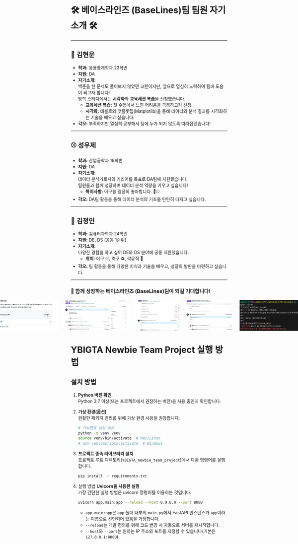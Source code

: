 # 🛠️ 베이스라인즈 (BaseLines)팀 팀원 자기소개 🛠️

---

## 🐍 김현운  
- **학과:** 응용통계학과 23학번  
- **지원:** DA  
- **자기소개:**  
  백준을 한 문제도 풀어보지 않았던 코린이지만, 앞으로 열심히 노력하여 팀에 도움이 되고자 합니다!  
  방학 스터디에서는 **시각화**와 **교육세션 복습**을 신청했습니다.  
  - **교육세션 복습:** 첫 수업에서 느낀 어려움을 극복하고자 신청.  
  - **시각화:** 태블로와 맷플롯립(Matplotlib)을 통해 데이터와 분석 결과를 시각화하는 기술을 배우고 싶습니다.  
- **각오:** 부족하지만 열심히 공부해서 팀에 누가 되지 않도록 따라잡겠습니다!

---

## ⚾ 성우제  
- **학과:** 산업공학과 19학번  
- **지원:** DA  
- **자기소개:**  
  데이터 분석가로서의 커리어를 목표로 DA팀에 지원했습니다.  
  팀원들과 함께 성장하며 데이터 분석 역량을 키우고 싶습니다!  
  - **특이사항:** 야구를 굉장히 좋아합니다. 🧢⚾  
- **각오:** DA팀 활동을 통해 데이터 분석의 기초를 탄탄히 다지고 싶습니다.

---

## 🎸 김정인  
- **학과:** 컴퓨터과학과 24학번  
- **지원:** DE, DS (공동 1순위)  
- **자기소개:**  
  다양한 경험을 하고 싶어 DE와 DS 분야에 공동 지원했습니다.  
  - **취미:** 야구 ⚾, 축구 ⚽, 락뮤직 🎵  
- **각오:** 팀 활동을 통해 다양한 지식과 기술을 배우고, 성장의 발판을 마련하고 싶습니다.

---

### 🙌 함께 성장하는 베이스라인즈 (BaseLines)팀이 되길 기대합니다!

<div style="display: flex; justify-content: center; align-items: center; gap: 20px;">
    <img src="github/branch_protection.png" height="100px" width="200px">
    <img src="github/merged_jungin7612.png" height="100px" width="200px">
    <img src="github/merged_SungWoojae.png" height="100px" width="200px">
    <img src="github/merged_yonseistatking.png" height="100px" width="200px">
    <img src="github/push_rejected.png" height="100px" width="200px">
</div>

# YBIGTA Newbie Team Project 실행 방법


## 설치 방법
1. **Python 버전 확인**  
   Python 3.7 이상(또는 프로젝트에서 권장하는 버전)을 사용 중인지 확인합니다.

2. **가상 환경(옵션)**  
   원활한 패키지 관리를 위해 가상 환경 사용을 권장합니다.
   ```bash
   # 가상환경 생성 예시
   python -m venv venv
   source venv/bin/activate  # Mac/Linux
   # 또는 venv\Scripts\activate  # Windows

3. **프로젝트 종속 라이브러리 설치**  
   프로젝트 루트 디렉토리(`YBIGTA_newbie_team_project`)에서 다음 명령어를 실행합니다.
   ```bash
   pip install -r requirements.txt
   ```
4. 실행 방법
   **Uvicorn을 사용한 실행**  
   가장 간단한 실행 방법은 uvicorn 명령어를 이용하는 것입니다.
   ```bash
   uvicorn app.main:app --reload --host 0.0.0.0 --port 8000
   ```
   - `app.main:app`은 `app` 폴더 내부의 `main.py`에서 FastAPI 인스턴스가 `app`이라는 이름으로 선언되어 있음을 가정합니다.
   - `--reload`는 개발 편의를 위해 코드 변경 시 자동으로 서버를 재시작합니다.
   - `--host`와 `--port`는 원하는 IP 주소와 포트를 지정할 수 있습니다(기본은 `127.0.0.1:8000`).